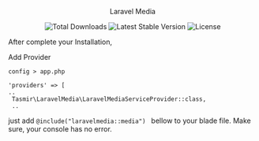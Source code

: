 <p align="center">Laravel Media</p>

<p align="center">
<img src="https://img.shields.io/packagist/dt/tasmir/laravelmedia" alt="Total Downloads">
<img src="https://img.shields.io/packagist/v/tasmir/laravelmedia" alt="Latest Stable Version">
<img src="https://img.shields.io/packagist/l/tasmir/laravelmedia" alt="License">
</p>
After complete your Installation,

Add Provider 


`config > app.php`

```
'providers' => [
..
 Tasmir\LaravelMedia\LaravelMediaServiceProvider::class,
 ..
```

just add `@include("laravelmedia::media") ` bellow to your blade file. Make sure, your console has no error.



